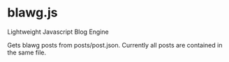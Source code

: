 blawg.js
========

Lightweight Javascript Blog Engine

Gets blawg posts from posts/post.json. Currently all posts are contained in the same file.
